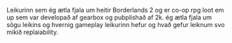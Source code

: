 Leikurinn sem ég ætla fjala um heitir Borderlands 2 og er co-op rpg loot em up sem var developað af gearbox og pubplishað af 2k.
ég ætla fjala um sögu leikins og hvernig gameplay leikurinn hefur og hvað gefur leiknum svo mikið replaiability.
